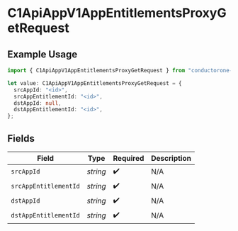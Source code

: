 # C1ApiAppV1AppEntitlementsProxyGetRequest

## Example Usage

```typescript
import { C1ApiAppV1AppEntitlementsProxyGetRequest } from "conductorone-sdk-typescript/sdk/models/operations";

let value: C1ApiAppV1AppEntitlementsProxyGetRequest = {
  srcAppId: "<id>",
  srcAppEntitlementId: "<id>",
  dstAppId: null,
  dstAppEntitlementId: "<id>",
};
```

## Fields

| Field                 | Type                  | Required              | Description           |
| --------------------- | --------------------- | --------------------- | --------------------- |
| `srcAppId`            | *string*              | :heavy_check_mark:    | N/A                   |
| `srcAppEntitlementId` | *string*              | :heavy_check_mark:    | N/A                   |
| `dstAppId`            | *string*              | :heavy_check_mark:    | N/A                   |
| `dstAppEntitlementId` | *string*              | :heavy_check_mark:    | N/A                   |